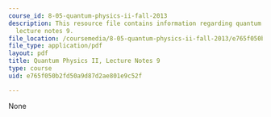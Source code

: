 ```yaml
---
course_id: 8-05-quantum-physics-ii-fall-2013
description: This resource file contains information regarding quantum physics II,
  lecture notes 9.
file_location: /coursemedia/8-05-quantum-physics-ii-fall-2013/e765f050b2fd50a9d87d2ae801e9c52f_MIT8_05F13_Chap_09.pdf
file_type: application/pdf
layout: pdf
title: Quantum Physics II, Lecture Notes 9
type: course
uid: e765f050b2fd50a9d87d2ae801e9c52f

---
```

None
